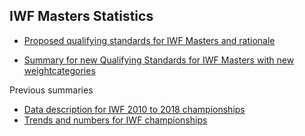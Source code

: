 ## IWF Masters Statistics

- [Proposed qualifying standards for IWF Masters and rationale ](https://huebner.github.io/quals_v4.html)

- [Summary for new Qualifying Standards for IWF Masters with new weightcategories](https://huebner.github.io/quals_v3.html)



Previous summaries
- [Data description for IWF 2010 to 2018 championships](https://huebner.github.io/quals.html)
- [Trends and numbers for IWF championships](https://huebner.github.io/qualspredict.html)

<br>
<br>
<br>




